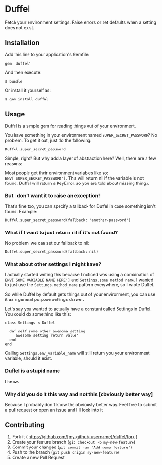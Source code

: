# Duffel

Fetch your environment settings. Raise errors or set defaults when a setting does not exist.

## Installation

Add this line to your application's Gemfile:

    gem 'duffel'

And then execute:

    $ bundle

Or install it yourself as:

    $ gem install duffel

## Usage

Duffel is a simple gem for reading things out of your environment.

You have something in your environment named `SUPER_SECRET_PASSWORD`? No problem. To get it out, just do the following:

    Duffel.super_secret_password

Simple, right? But why add a layer of abstraction here? Well, there are a few reasons:

Most people get their environment variables like so: `ENV['SUPER_SECRET_PASSWORD']`. This will return nil if the variable is not found. Duffel will return a KeyError, so you are told about missing things.

### But I don't want it to raise an exception!

That's fine too, you can specify a fallback for Duffel in case something isn't found. Example:

    Duffel.super_secret_password(fallback: 'another-password')

### What if I want to just return nil if it's not found?

No problem, we can set our fallback to nil:

    Duffel.super_secret_password(fallback: nil)

### What about other settings I might have?

I actually started writing this because I noticed was using a combination of `ENV['SOME_VARIABLE_NAME_HERE']` and `Settings.some_method_name`. I wanted to just use the `Settings.method_name` pattern everywhere, so I wrote Duffel.

So while Duffel by default gets things out of your environment, you can use it as a general purpose settings drawer.

Let's say you wanted to actually have a constant called Settings in Duffel. You could do something like this:

    class Settings < Duffel

      def self.some_other_awesome_setting
        'awesome setting return value'
      end
    end

Calling `Settings.env_variable_name` will still return you your environment variable, should it exist.

### Duffel is a stupid name

I know.  

### Why did you do it this way and not this [obviously better way]

Because I probably don't know the obviously better way. Feel free to submit a pull request or open an issue and I'll look into it!



## Contributing

1. Fork it ( https://github.com/[my-github-username]/duffel/fork )
2. Create your feature branch (`git checkout -b my-new-feature`)
3. Commit your changes (`git commit -am 'Add some feature'`)
4. Push to the branch (`git push origin my-new-feature`)
5. Create a new Pull Request
